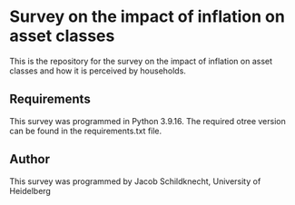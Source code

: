 # Survey on the impact of inflation on asset classes

This is the repository for the survey on the impact of inflation on asset classes and how it is perceived by households.

## Requirements

This survey was programmed in Python 3.9.16. The required otree version can be found in the requirements.txt file.

## Author

This survey was programmed by Jacob Schildknecht, University of Heidelberg
